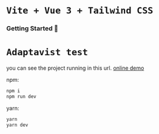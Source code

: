 # `Vite + Vue 3 + Tailwind CSS`
### Getting Started 🚀
# `Adaptavist test`

you can see the project running in this url.
[online demo](https://61869668457cb46aa47cf71c--trusting-bell-78c84d.netlify.app/)


npm:
```sh
npm i
npm run dev
```

yarn:
```sh
yarn
yarn dev
```
